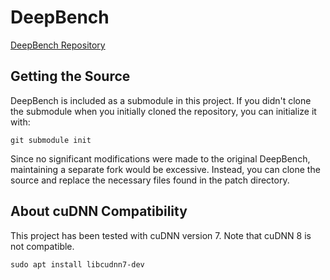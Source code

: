 DeepBench
=============

[DeepBench Repository](https://github.com/baidu-research/DeepBench)

## Getting the Source

DeepBench is included as a submodule in this project. If you didn't clone the submodule when you initially cloned the repository, you can initialize it with:

```shell
git submodule init
```

Since no significant modifications were made to the original DeepBench, maintaining a separate fork would be excessive. Instead, you can clone the source and replace the necessary files found in the patch directory.

## About cuDNN Compatibility

This project has been tested with cuDNN version 7. Note that cuDNN 8 is not compatible.

```shell
sudo apt install libcudnn7-dev
```

